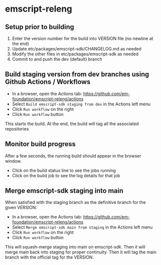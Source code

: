 # emscript-releng

## Setup prior to building

1. Enter the version number for the build into VERSION file (no newline at the end)
2. Update etc/packages/emscript-sdk/CHANGELOG.md as needed
3. Modify the other files in etc/packages/emscript-sdk as needed
4. Commit to and push the dev (default) branch

## Build staging version from dev branches using Github Actions / Workflows

- In a browser, open the Actions tab: https://github.com/em-foundation/emscript-releng/actions
- Select `Build emscript-sdk staging from dev` in the Actions left menu
- Click `Run workflow`  on the right
- Click `Run workflow` button

This starts the build.  At the end, the build will tag all the associated repositories

## Monitor build progress

After a few seconds, the running build should appear in the browser window.

- Click on the build status line to see the jobs running
- Click on the build job to see the log details for that job

## Merge emscript-sdk staging into main

When satisfied with the staging branch as the definitive branch for the given VERSION:

- In a browser, open the Actions tab: https://github.com/em-foundation/emscript-releng/actions
- Select `Merge emscript-sdk main from staging` in the Actions left menu
- Click `Run workflow`  on the right
- Click `Run workflow` button

This will squash-merge staging into main on emscript-sdk.  Then it will merge main back into staging for proper continuity.  Then it will tag the main branch with the official tag for the VERSION.
